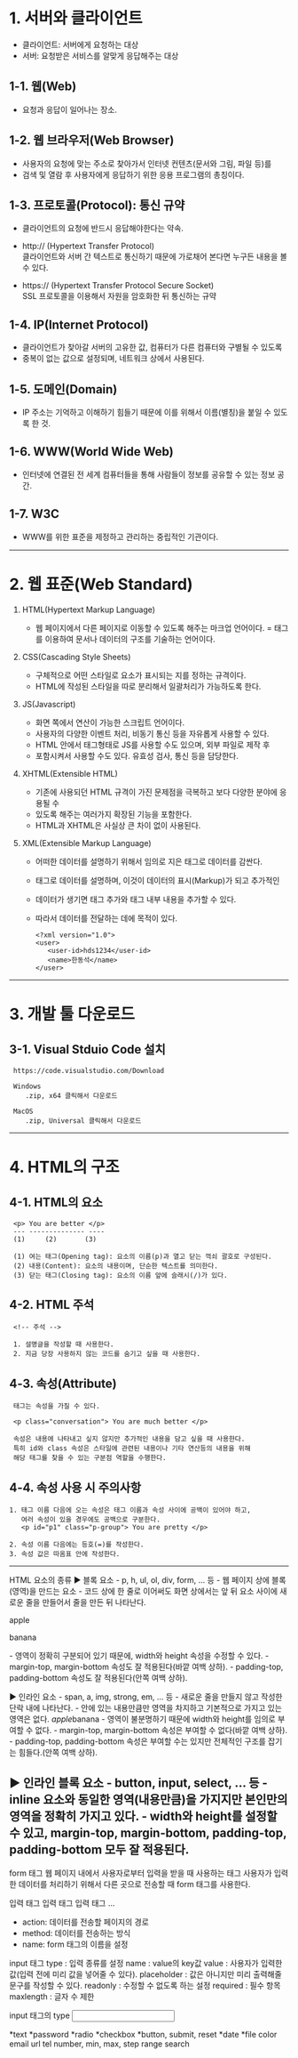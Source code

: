 # 1. 서버와 클라이언트
   - 클라이언트: 서버에게 요청하는 대상
   - 서버: 요청받은 서비스를 알맞게 응답해주는 대상

## 1-1. 웹(Web)
   - 요청과 응답이 일어나는 장소.

## 1-2. 웹 브라우저(Web Browser)
   - 사용자의 요청에 맞는 주소로 찾아가서 인터넷 컨텐츠(문서와 그림, 파일 등)를
   - 검색 및 열람 후 사용자에게 응답하기 위한 응용 프로그램의 총칭이다.

## 1-3. 프로토콜(Protocol): 통신 규약
   - 클라이언트의 요청에 반드시 응답해야한다는 약속.

   - http:// (Hypertext Transfer Protocol)  
      클라이언트와 서버 간 텍스트로 통신하기 때문에 가로채어 본다면 누구든 내용을 볼 수 있다.  

   - https:// (Hypertext Transfer Protocol Secure Socket)  
      SSL 프로토콜을 이용해서 자원을 암호화한 뒤 통신하는 규약  

## 1-4. IP(Internet Protocol)
   - 클라이언트가 찾아갈 서버의 고유한 값, 컴퓨터가 다른 컴퓨터와 구별될 수 있도록
   - 중복이 없는 값으로 설정되며, 네트워크 상에서 사용된다.

## 1-5. 도메인(Domain)
   - IP 주소는 기억하고 이해하기 힘들기 때문에 이를 위해서 이름(별칭)을 붙일 수 있도록 한 것.

## 1-6. WWW(World Wide Web)
   - 인터넷에 연결된 전 세계 컴퓨터들을 통해 사람들이 정보를 공유할 수 있는 정보 공간.

## 1-7. W3C
   - WWW를 위한 표준을 제정하고 관리하는 중립적인 기관이다.
<hr/>

# 2. 웹 표준(Web Standard)
   1. HTML(Hypertext Markup Language)
      - 웹 페이지에서 다른 페이지로 이동할 수 있도록 해주는 마크업 언어이다.
      = 태그를 이용하여 문서나 데이터의 구조를 기술하는 언어이다.

   2. CSS(Cascading Style Sheets)
      - 구체적으로 어떤 스타일로 요소가 표시되는 지를 정하는 규격이다.
      - HTML에 작성된 스타일을 따로 분리해서 일괄처리가 가능하도록 한다.

   3. JS(Javascript)
      - 화면 쪽에서 연산이 가능한 스크립트 언어이다.
      - 사용자의 다양한 이벤트 처리, 비동기 통신 등을 자유롭게 사용할 수 있다.
      - HTML 안에서 태그형태로 JS를 사용할 수도 있으며, 외부 파일로 제작 후
      - 포함시켜서 사용할 수도 있다. 유효성 검사, 통신 등을 담당한다.

   4. XHTML(Extensible HTML)
      - 기존에 사용되던 HTML 규격이 가진 문제점을 극복하고 보다 다양한 분야에 응용될 수
      - 있도록 해주는 여러가지 확장된 기능을 포함한다.
      - HTML과 XHTML은 사실상 큰 차이 없이 사용된다.

   5. XML(Extensible Markup Language)
      - 어떠한 데이터를 설명하기 위해서 임의로 지은 태그로 데이터를 감싼다.
      - 태그로 데이터를 설명하며, 이것이 데이터의 표시(Markup)가 되고 추가적인
      - 데이터가 생기면 태그 추가와 태그 내부 내용을 추가할 수 있다.
      - 따라서 데이터를 전달하는 데에 목적이 있다.

            <?xml version="1.0">
            <user>
               <user-id>hds1234</user-id>
               <name>한동석</name>
            </user>
<hr/>

# 3. 개발 툴 다운로드
## 3-1. Visual Stduio Code 설치
     https://code.visualstudio.com/Download

     Windows
        .zip, x64 클릭해서 다운로드
  
     MacOS
        .zip, Universal 클릭해서 다운로드
<hr/>

# 4. HTML의 구조
## 4-1. HTML의 요소
     <p> You are better </p>
     --- -------------- ----
     (1)     (2)       (3)
  
     (1) 여는 태그(Opening tag): 요소의 이름(p)과 열고 닫는 꺽쇠 괄호로 구성된다.
     (2) 내용(Content): 요소의 내용이며, 단순한 텍스트를 의미한다.
     (3) 닫는 태그(Closing tag): 요소의 이름 앞에 슬래시(/)가 있다.

## 4-2. HTML 주석
     <!-- 주석 -->
  
     1. 설명글을 작성할 때 사용한다.
     2. 지금 당장 사용하지 않는 코드를 숨기고 싶을 때 사용한다.

## 4-3. 속성(Attribute)
     태그는 속성을 가질 수 있다.
  
     <p class="conversation"> You are much better </p>
  
     속성은 내용에 나타내고 싶지 않지만 추가적인 내용을 담고 싶을 때 사용한다.
     특히 id와 class 속성은 스타일에 관련된 내용이나 기타 연산등의 내용을 위해
     해당 태그를 찾을 수 있는 구분점 역할을 수행한다.

## 4-4. 속성 사용 시 주의사항
    1. 태그 이름 다음에 오는 속성은 태그 이름과 속성 사이에 공백이 있어야 하고,
       여러 속성이 있을 경우에도 공백으로 구분한다.
       <p id="p1" class="p-group"> You are pretty </p>

    2. 속성 이름 다음에는 등호(=)를 작성한다.
    3. 속성 값은 따옴표 안에 작성한다.
---------------------------------------------------------------------------------
HTML 요소의 종류
   ▶ 블록 요소
      - p, h, ul, ol, div, form, ... 등
      - 웹 페이지 상에 블록(영역)을 만드는 요소
      - 코드 상에 한 줄로 이어써도 화면 상에서는 앞 뒤 요소 사이에 새로운 줄을 만들어서
        줄을 만든 뒤 나타난다.
        <p>apple</p><p>banana</p>
      - 영역이 정확히 구분되어 있기 때문에, width와 height 속성을 수정할 수 있다.
      - margin-top, margin-bottom 속성도 잘 적용된다(바깥 여백 상하).
      - padding-top, padding-bottom 속성도 잘 적용된다(안쪽 여백 상하).

   ▶ 인라인 요소
      - span, a, img, strong, em, ... 등
      - 새로운 줄을 만들지 않고 작성한 단락 내에 나타난다.
      - 안에 있는 내용만큼만 영역을 차지하고 기본적으로 가지고 있는 영역은 없다.
        <em>apple</em><span>banana</span>
      - 영역이 불분명하기 때문에 width와 height를 임의로 부여할 수 없다.
      - margin-top, margin-bottom 속성은 부여할 수 없다(바깥 여백 상하).
      - padding-top, padding-bottom 속성은 부여할 수는 있지만 전체적인 구조를 잡기는 힘들다.(안쪽 여백 상하).

   ▶ 인라인 블록 요소
      - button, input, select, ... 등
      - inline 요소와 동일한 영역(내용만큼)을 가지지만 본인만의 영역을 정확히 가지고 있다.
      - width와 height를 설정할 수 있고,
        margin-top, margin-bottom, padding-top, padding-bottom 모두 잘 적용된다.
--------------------------------------------------------------------------------------------------
form 태그
   웹 페이지 내에서 사용자로부터 입력을 받을 때 사용하는 태그
   사용자가 입력한 데이터를 처리하기 위해서 다른 곳으로 전송할 때 form 태그를 사용한다.

   <form action="" method="" name="">
      입력 태그
      입력 태그
      입력 태그
      ...
   </form>

   - action: 데이터를 전송할 페이지의 경로
   - method: 데이터를 전송하는 방식
   - name: form 태그의 이름을 설정


input 태그
   type : 입력 종류를 설정
   name : value의 key값
   value : 사용자가 입력한 값(입력 전에 미리 값을 넣어줄 수 있다).
   placeholder : 값은 아니지만 미리 출력해줄 문구를 작성할 수 있다.
   readonly : 수정할 수 없도록 하는 설정
   required : 필수 항목
   maxlength : 글자 수 제한

input 태그의 type
   <input type="">

   *text
   *password
   *radio
   *checkbox
   *button, submit, reset
   *date
   *file
   color
   email
   url
   tel
   number, min, max, step
   range
   search

   



















